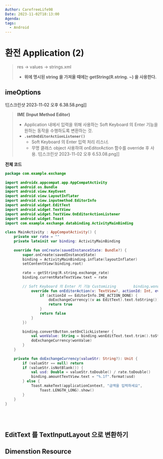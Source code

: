 ```yaml
---
Author: CarefreeLife98
Date: 2023-11-02T18:13:00
Agenda: 
tags:
  - Android
---
```

# 환전 Application (2)
> res -> values -> strings.xml
> - **위에 명시된 string 을 가져올 때에는 getString(R.string. ~) 을 사용한다.**

## imeOptions
![[스크린샷 2023-11-02 오후 6.38.58.png]]
> **IME (Input Method Editor)**
> - Application 내에서 입력을 위해 사용하는 Soft Keyboard 의 Enter 기능을 원하는 동작을 수행하도록 변환하는 것.
> - **`.setOnEditorActionListener()`**
> 	- Soft Keyboard 의 Enter 입력 처리 리스너.
> 	- 무명 클래스 object 사용하여 onEditorAction 함수를 override 후 사용.
> 		![[스크린샷 2023-11-02 오후 6.53.08.png]]

**전체 코드**
```kotlin
package com.example.exchange  
  
import androidx.appcompat.app.AppCompatActivity  
import android.os.Bundle  
import android.view.KeyEvent  
import android.view.LayoutInflater  
import android.view.inputmethod.EditorInfo  
import android.widget.EditText  
import android.widget.TextView  
import android.widget.TextView.OnEditorActionListener  
import android.widget.Toast  
import com.example.exchange.databinding.ActivityMainBinding  
  
class MainActivity : AppCompatActivity() {  
    private var rate = ""  
    private lateinit var binding: ActivityMainBinding  
  
    override fun onCreate(savedInstanceState: Bundle?) {  
        super.onCreate(savedInstanceState)  
        binding = ActivityMainBinding.inflate(layoutInflater)  
        setContentView(binding.root)  
  
        rate = getString(R.string.exchange_rate)  
        binding.currentRateTextView.text = rate  
  
        // Soft Keyboard 의 Enter 키 기능 Customizing        binding.wonEditText.setOnEditorActionListener( object : OnEditorActionListener {  
            override fun onEditorAction(v: TextView?, actionId: Int, event: KeyEvent?): Boolean {  
                if (actionId == EditorInfo.IME_ACTION_DONE) {  
                    doExchangeCurrency((v as EditText).text.toString())  
                    return true  
                }  
                return false  
            }  
        })  
  
        binding.convertButton.setOnClickListener {  
            val wonValue: String = binding.wonEditText.text.trim().toString()  
            doExchangeCurrency(wonValue)  
        }  
    }  
  
    private fun doExchangeCurrency(valueStr: String?): Unit {  
        if (valueStr == null) return  
        if (valueStr.isNotBlank()) {  
            val usd: Double = valueStr.toDouble() / rate.toDouble()  
            binding.amountTextView.text = "%.1f".format(usd)  
        } else {  
            Toast.makeText(applicationContext, "금액을 입력하세요",  
                Toast.LENGTH_LONG).show()  
        }  
    }  
}
```

<br><br>
## EditText 를 TextInputLayout 으로 변환하기

## Dimenstion Resource